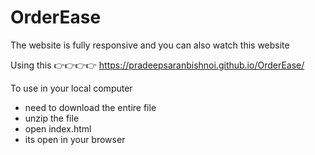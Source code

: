 # OrderEase
 
The website is fully responsive and you can also watch this website 

Using this 👉👉👉👉  https://pradeepsaranbishnoi.github.io/OrderEase/

To use in your local computer 
- need to download the entire file
- unzip the file
- open index.html
- its open in your browser
